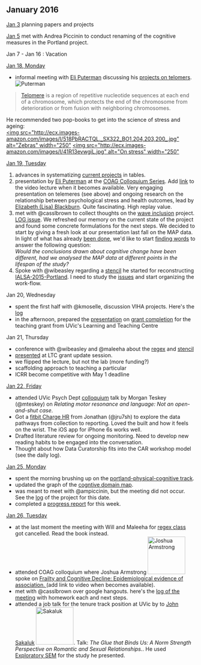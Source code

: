 ## January 2016

[Jan 3](https://github.com/andkov/about/blob/master/2016/log/jan/2016-01-03.md)  planning papers and projects

[Jan 5](https://github.com/IALSA/Portland-physical-cognitive/issues/3) met with Andrea Piccinin to conduct renaming of the cognitive measures in the Portland project. 

Jan 7 - Jan 16 : Vacation

[Jan 18, Monday]()   
- informal meeting with [Eli Puterman](http://profiles.ucsf.edu/eli.puterman) discussing his [projects on telomers](https://projectreporter.nih.gov/project_info_results.cfm?aid=8847776&icde=0). ![Puterman](http://profiles.ucsf.edu/profile/Modules/CustomViewPersonGeneralInfo/PhotoHandler.ashx?NodeID=366241&cachekey=f6fb65f4-6b1b-46ea-9786-5997190f5f49)   
> [Telomere](https://en.wikipedia.org/wiki/Telomere) is a region of repetitive nucleotide sequences at each end of a chromosome, which protects the end of the chromosome from deterioration or from fusion with neighboring chromosomes.

He recommended two pop-books to get into the science of stress and ageing:  
[<img src="http://ecx.images-amazon.com/images/I/518PbRACTQL._SX322_BO1,204,203,200_.jpg" alt="Zebras" width="250"](http://www.amazon.ca/Why-Zebras-Dont-Ulcers-Stress-Related/dp/0805073698)   [<img src="http://ecx.images-amazon.com/images/I/41R13evwgiL.jpg" alt="On stress" width="250"](http://www.amazon.com/Stress-Less-Science-Rejuvenate-Bodyand/dp/1594630607) 


[Jan 19, Tuesday](https://github.com/andkov/about/blob/master/2016/log/jan/2016-01-19.md)  

1. advances in systematizing [current projects](https://github.com/andkov/about/blob/master/2016/log/jan/2016-01-19.md) in tables.   
2. presentation by [Eli Puterman](http://profiles.ucsf.edu/eli.puterman)    at the [COAG Colloquium Series](http://conferences.uvic.ca/index.php/coag/coagcs_spring2015). Add [link]() to the video lecture when it becomes available. Very engaging presentation on telemeres (see above) and ongoing research on the relationship between psychological stress and health outcomes, lead by [Elizabeth (Lisa) Blackburn](https://en.wikipedia.org/wiki/Elizabeth_Blackburn). Quite fascinating. High replay value.
3. met with @casslbrown to collect thoughts on the [wave inclusion](https://github.com/IALSA/wave-inclusion) project. [LOG issue](https://github.com/IALSA/wave-inclusion/issues/3). We refreshed our memory on the current state of the project and found some concrete formulations for the next steps. We decided to start by giving a fresh look at our presentation last fall on the MAP data. In light of what has already [been done](https://github.com/IALSA/wave-inclusion/blob/master/README.md), we'd like to start [finding words](https://github.com/IALSA/wave-inclusion/issues/4) to answer the following question:    
*Would the conclusions drawn about cognitive change have been different, had we analysed the MAP data at different points in the lifespan of the study?* 
4. Spoke with @wibeasley regarding a [stencil](https://github.com/IALSA/ialsa-2015-portland-stencil) he started for reconstructing [IALSA-2015-Portland](https://github.com/IALSA/IALSA-2015-Portland). I need to study the [issues]() and start organizing the work-flow. 


Jan 20, Wednesday  
 - spent the first half with @kmoselle, discussion VIHA projects. Here's the [log](https://github.com/IHACRU/VIHA-de-ID/issues/1)
 - in the afternoon, prepared the [presentation](http://htmlpreview.github.io/?https://github.com/andkov/psy532/blob/master/documentation/LTDG/LTC_UVic_21_Jan_2016.html) on [grant completion](https://github.com/andkov/psy532/blob/master/documentation/LTDG/LTC_UVic_21_Jan_2016.md) for the teaching grant from UVic's Learning and Teaching Centre

Jan 21, Thursday  
 - conference with @wibeasley and @maleeha about the [regex](https://github.com/wibeasley/regex-class-2015/issues/5) and [stencil](https://github.com/IALSA/ialsa-2015-portland-stencil/issues/12)  
 - [presented](https://github.com/andkov/psy532/blob/master/documentation/LTDG/LTC_UVic_21_Jan_2016.md) at LTC grant update session. 
  - we flipped the lecture, but not the lab (more funding?)  
  - scaffolding approach to teaching a particular   
  - ICRR become competitive with May 1 deadline  
  
[Jan 22, Friday](https://github.com/andkov/about/blob/master/2016/log/jan/2016-01-22.md)  

- attended UVic Psych Dept [colloquium](http://www.uvic.ca/socialsciences/psychology/graduate/brain-sciences/cabssem/) talk by Morgan Teskey (@mteskey) on *Relating motor resonance and language: Not an open-and-shut case*. 
- Got a [fitbit Charge HR](https://www.fitbit.com/ca/chargehr) from Jonathan (@jru7sh) to explore the data pathways from collection to reporting. Loved the built and how it feels on the wrist. The iOS app for iPhone 6s works well.
- Drafted literature review for ongoing monitoring. Need to develop new reading habits to be engaged into the conversation.  
- Thought about how Data Curatorship fits into the CAR workshop model (see the daily log).

[Jan 25, Monday](https://github.com/andkov/about/blob/master/2016/log/jan/2016-01-25.md)
- spent the morning brushing up on the [portland-physical-cognitive track](https://github.com/IALSA/Portland-physical-cognitive).  
- updated the graph of the [cogntive domain map](https://raw.githubusercontent.com/IALSA/Portland-physical-cognitive/master/analysis/model_space/cog_domain_map/domain_map-1.png).
- was meant to meet with @ampiccinin, but the meeting did not occur. See the [log](https://github.com/IALSA/Portland-physical-cognitive/issues/4) of the project for this date.     
- completed a [progress report](https://github.com/andkov/about/blob/master/2016/log/jan/2016-01-25-progress-report.md) for this week.   

[Jan 26, Tuesday]()
- at the last moment the meeting with Will and Maleeha for [regex class](https://github.com/wibeasley/regex-class-2015/) got cancelled. Read the book instead. 
- attended COAG colloquium where Joshua Armstrong  <img src="https://pbs.twimg.com/profile_images/476847611513565184/G-nmPt5H.jpeg" alt="Joshua Armstrong" width="100"> spoke on [Frailty and Cognitive Decline: Epidemiological evidence of association. ]() (add link to video when becomes available).
- met with @casslbrown over google hangouts. here's the [log of the meeting](https://github.com/IALSA/wave-inclusion/issues/8) with homework each and next steps. 
- attended a job talk for the tenure track position at UVic by to [John Sakaluk](http://johnsakaluk.com/) <img src="http://johnsakaluk.com/wp-content/uploads/2014/06/p1109967107-5.jpg" alt=Sakaluk width="100">. Talk: *The Glue that Binds Us: A Norm Strength Perspective on Romantic and Sexual Relationships.*. He used [Exploratory SEM](https://www.statmodel.com/ESEM.shtml) for the study he presented. 

